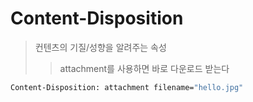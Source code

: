 # Content-Disposition

> 컨텐츠의 기질/성향을 알려주는 속성
>
> > attachment를 사용하면 바로 다운로드 받는다

```sh
Content-Disposition: attachment filename="hello.jpg"
```

